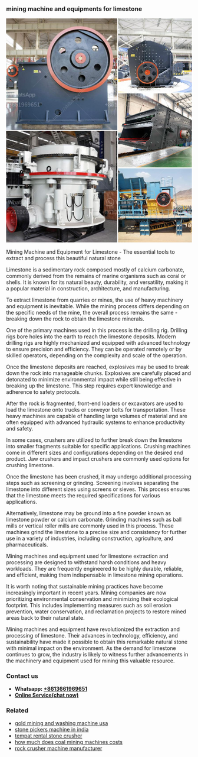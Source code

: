 <h3>mining machine and equipments for limestone</h3><img src='1708408369.jpg' alt=''><p>Mining Machine and Equipment for Limestone - The essential tools to extract and process this beautiful natural stone</p><p>Limestone is a sedimentary rock composed mostly of calcium carbonate, commonly derived from the remains of marine organisms such as coral or shells. It is known for its natural beauty, durability, and versatility, making it a popular material in construction, architecture, and manufacturing.</p><p>To extract limestone from quarries or mines, the use of heavy machinery and equipment is inevitable. While the mining process differs depending on the specific needs of the mine, the overall process remains the same - breaking down the rock to obtain the limestone minerals.</p><p>One of the primary machines used in this process is the drilling rig. Drilling rigs bore holes into the earth to reach the limestone deposits. Modern drilling rigs are highly mechanized and equipped with advanced technology to ensure precision and efficiency. They can be operated remotely or by skilled operators, depending on the complexity and scale of the operation.</p><p>Once the limestone deposits are reached, explosives may be used to break down the rock into manageable chunks. Explosives are carefully placed and detonated to minimize environmental impact while still being effective in breaking up the limestone. This step requires expert knowledge and adherence to safety protocols.</p><p>After the rock is fragmented, front-end loaders or excavators are used to load the limestone onto trucks or conveyor belts for transportation. These heavy machines are capable of handling large volumes of material and are often equipped with advanced hydraulic systems to enhance productivity and safety.</p><p>In some cases, crushers are utilized to further break down the limestone into smaller fragments suitable for specific applications. Crushing machines come in different sizes and configurations depending on the desired end product. Jaw crushers and impact crushers are commonly used options for crushing limestone.</p><p>Once the limestone has been crushed, it may undergo additional processing steps such as screening or grinding. Screening involves separating the limestone into different sizes using screens or sieves. This process ensures that the limestone meets the required specifications for various applications.</p><p>Alternatively, limestone may be ground into a fine powder known as limestone powder or calcium carbonate. Grinding machines such as ball mills or vertical roller mills are commonly used in this process. These machines grind the limestone to a precise size and consistency for further use in a variety of industries, including construction, agriculture, and pharmaceuticals.</p><p>Mining machines and equipment used for limestone extraction and processing are designed to withstand harsh conditions and heavy workloads. They are frequently engineered to be highly durable, reliable, and efficient, making them indispensable in limestone mining operations.</p><p>It is worth noting that sustainable mining practices have become increasingly important in recent years. Mining companies are now prioritizing environmental conservation and minimizing their ecological footprint. This includes implementing measures such as soil erosion prevention, water conservation, and reclamation projects to restore mined areas back to their natural state.</p><p>Mining machines and equipment have revolutionized the extraction and processing of limestone. Their advances in technology, efficiency, and sustainability have made it possible to obtain this remarkable natural stone with minimal impact on the environment. As the demand for limestone continues to grow, the industry is likely to witness further advancements in the machinery and equipment used for mining this valuable resource.</p><h3>Contact us</h3><ul><li><strong>Whatsapp:&nbsp;<a href="https://wa.me/8613661969651">+8613661969651</a></strong></li><li><a href="https://swt.shibang-china.com/?git&amp;zhl&amp;mining machine and equipments for limestone"><strong>Online Service(chat now)</strong></a></li></ul><h3>Related</h3><ul><li><a href='gold mining and washing machine usa.md'>gold mining and washing machine usa</a></li><li><a href='stone pickers machine in india.md'>stone pickers machine in india</a></li><li><a href='tempat rental stone crusher.md'>tempat rental stone crusher</a></li><li><a href='how much does coal mining machines costs.md'>how much does coal mining machines costs</a></li><li><a href='rock crusher machine manufacturer.md'>rock crusher machine manufacturer</a></li></ul>